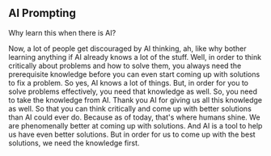 ## AI Prompting

Why learn this when there is AI?

Now, a lot of people get discouraged by AI thinking, ah, like why bother learning anything if AI already knows a lot of the stuff. Well, in order to think critically about problems and how to solve them, you always need the prerequisite knowledge before you can even start coming up with solutions to fix a problem. So yes, AI knows a lot of things. But, in order for you to solve problems effectively, you need that knowledge as well. So, you need to take the knowledge from AI. Thank you AI for giving us all this knowledge as well. So that you can think critically and come up with better solutions than AI could ever do. Because as of today, that's where humans shine. We are phenomenally better at coming up with solutions. And AI is a tool to help us have even better solutions. But in order for us to come up with the best solutions, we need the knowledge first. 
